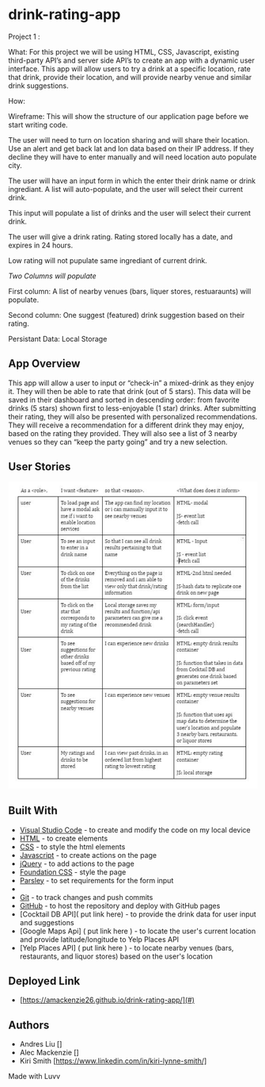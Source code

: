 # drink-rating-app

Project 1 :

What: For this project we will be using HTML, CSS, Javascript, existing third-party API’s and server side API’s to create an app with a dynamic user interface. This app will allow users to try a drink at a specific location, rate that drink, provide their location, and will provide nearby venue and similar drink suggestions.

How:

Wireframe: This will show the structure of our application page before we start writing code.

The user will need to turn on location sharing and will share their location. Use an alert and get back lat and lon data based on their IP address. If they decline they will have to enter manually and will need location auto populate city. 

The user will have an input form in which the enter their drink name or drink ingrediant. A list will auto-populate, and the user will select their current drink.

This input will populate a list of drinks and the user will select their current drink. 

The user will give a drink rating. Rating stored locally has a date, and expires in 24 hours. 

Low rating will not pupulate same ingrediant of current drink. 

*Two Columns will populate*

First column: A list of nearby venues (bars, liquer stores, restuaraunts) will populate. 

Second column: One suggest (featured) drink suggestion based on their rating. 

Persistant Data: Local Storage

## App Overview

This app will allow a user to input or “check-in” a mixed-drink as they enjoy it.  They will then be able to rate that drink (out of 5 stars).  This data will be saved in their dashboard and sorted in descending order: from favorite drinks (5 stars) shown first to less-enjoyable (1 star) drinks.  After submitting their rating, they will also be presented with personalized recommendations.  They will receive a recommendation for a different drink they may enjoy, based on the rating they provided. They will also see a list of 3 nearby venues so they can “keep the party going” and try a new selection.

## User Stories

<img src="DrinkAppUserStories.JPG" alt="Screenshot of User Stories">

## Built With

* [Visual Studio Code](https://code.visualstudio.com/) - to create and modify the code on my local device
* [HTML](https://developer.mozilla.org/en-US/docs/Web/HTML) - to create elements
* [CSS](https://developer.mozilla.org/en-US/docs/Web/CSS) - to style the html elements
* [Javascript](https://www.javascript.com/) - to create actions on the page
* [jQuery](https://jquery.com/) - to add actions to the page
* [Foundation CSS](https://get.foundation/sites/docs-v5/css.html) - style the page
* [Parsley](http://parsleyjs.org/doc/index.html) - to set requirements for the form input
* []() 
* [Git](https://git-scm.com/) - to track changes and push commits
* [GitHub](github.com) - to host the repository and deploy with GitHub pages
* [Cocktail DB API]( put link here) - to provide the drink data for user input and suggestions
* [Google Maps Api] ( put link here ) - to locate the user's current location and provide latitude/longitude to Yelp Places API
* [Yelp Places API] ( put link here ) - to locate nearby venues (bars, restaurants, and liquor stores) based on the user's location


## Deployed Link

* [https://amackenzie26.github.io/drink-rating-app/](#)

## Authors

* Andres Liu []
* Alec Mackenzie []
* Kiri Smith [https://www.linkedin.com/in/kiri-lynne-smith/]


Made with Luvv


